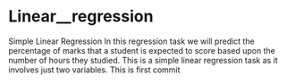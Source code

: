 # Linear__regression
Simple Linear Regression In this regression task we will predict the percentage of marks that a student is expected to score based upon the number of hours they studied. This is a simple linear regression task as it involves just two variables.
This is first commit
